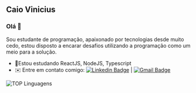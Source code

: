 ## Caio Vinicius 

### Olá 👋 

Sou estudante de programação, apaixonado por tecnologias desde muito cedo, estou disposto a encarar desafios utilizando a programação como um meio para a solução.

* 🚀Estou estudando ReactJS, NodeJS, Typescript
* ✉️ Entre em contato comigo:  [![Linkedin Badge](https://img.shields.io/badge/-LinkedIn-blue?style=flat-square&logo=Linkedin&logoColor=white&link=https://www.linkedin.com/in/caio-vinicius-275b6a199/)](https://www.linkedin.com/in/caio-vinicius-275b6a199/) 
 | 
 [![Gmail Badge](https://img.shields.io/badge/-caiov030@gmail.com-c14438?style=flat-square&logo=Gmail&logoColor=white&link=mailto:caiov030@gmail.com)](mailto:caiov030@gmail.com)
 
 
 <p align="center">
 
![TOP Linguagens](https://github-readme-stats.vercel.app/api/top-langs/?username=caiov13&layout=compact&theme=dracula)

</p>






<!--
**caiov13/caiov13** is a ✨ _special_ ✨ repository because its `README.md` (this file) appears on your GitHub profile.

Here are some ideas to get you started:

- 🔭 I’m currently working on ...
- 🌱 I’m currently learning ...
- 👯 I’m looking to collaborate on ...
- 🤔 I’m looking for help with ...
- 💬 Ask me about ...
- 📫 How to reach me: ...
- 😄 Pronouns: ...
- ⚡ Fun fact: ...
-->
 
